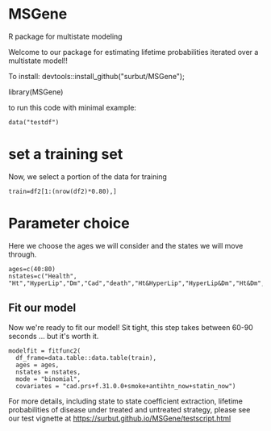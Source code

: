 # MSGene
R package for multistate modeling

Welcome to our package for estimating lifetime probabilities iterated over a multistate model!! 

To install:
devtools::install_github("surbut/MSGene");

library(MSGene)

to run this code with minimal example:
```{r}
data("testdf")
```

# set a training set

Now, we select a portion of the data for training
```{r}
train=df2[1:(nrow(df2)*0.80),]
```

# Parameter choice

Here we choose the ages we will consider and the states we will move through.

```{r}
ages=c(40:80)
nstates=c("Health", "Ht","HyperLip","Dm","Cad","death","Ht&HyperLip","HyperLip&Dm","Ht&Dm","Ht&HyperLip&Dm")
```

## Fit our model

Now we're ready to fit our model! Sit tight, this step takes between 60-90 seconds  ... but it's worth it.

```{r}
modelfit = fitfunc2(
  df_frame=data.table::data.table(train),
  ages = ages,
  nstates = nstates,
  mode = "binomial",
  covariates = "cad.prs+f.31.0.0+smoke+antihtn_now+statin_now")
```

For more details, including state to state coefficient extraction, lifetime probabilities of disease under treated and untreated strategy, please see our test vignette at https://surbut.github.io/MSGene/testscript.html


